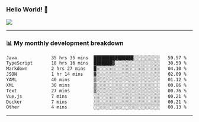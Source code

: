 ### Hello World! 👋

<a>
  <img align="center" src="https://github-readme-stats.vercel.app/api?username=megatunger&count_private=true&include_all_commits=true&bg_color=30,56CCF2,2F80ED&title_color=fff&text_color=fff" />
</a>

------
### 📊 My monthly development breakdown

<!--START_SECTION:waka-->

```txt
Java             35 hrs 35 mins  ███████████████░░░░░░░░░░   59.57 %
TypeScript       18 hrs 16 mins  ███████▓░░░░░░░░░░░░░░░░░   30.59 %
Markdown         2 hrs 27 mins   █░░░░░░░░░░░░░░░░░░░░░░░░   04.10 %
JSON             1 hr 14 mins    ▓░░░░░░░░░░░░░░░░░░░░░░░░   02.09 %
YAML             40 mins         ▒░░░░░░░░░░░░░░░░░░░░░░░░   01.12 %
XML              30 mins         ▒░░░░░░░░░░░░░░░░░░░░░░░░   00.86 %
Text             27 mins         ▒░░░░░░░░░░░░░░░░░░░░░░░░   00.76 %
Vue.js           7 mins          ░░░░░░░░░░░░░░░░░░░░░░░░░   00.21 %
Docker           7 mins          ░░░░░░░░░░░░░░░░░░░░░░░░░   00.21 %
Other            4 mins          ░░░░░░░░░░░░░░░░░░░░░░░░░   00.13 %
```

<!--END_SECTION:waka-->

------
